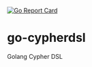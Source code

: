 [![Go Report Card](https://goreportcard.com/badge/github.com/mindstand/go-cypherdsl)](https://goreportcard.com/report/github.com/mindstand/go-cypherdsl)
# go-cypherdsl
Golang Cypher DSL
